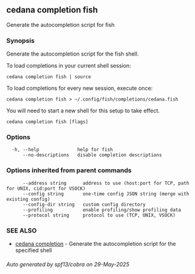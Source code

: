 ## cedana completion fish

Generate the autocompletion script for fish

### Synopsis

Generate the autocompletion script for the fish shell.

To load completions in your current shell session:

	cedana completion fish | source

To load completions for every new session, execute once:

	cedana completion fish > ~/.config/fish/completions/cedana.fish

You will need to start a new shell for this setup to take effect.


```
cedana completion fish [flags]
```

### Options

```
  -h, --help              help for fish
      --no-descriptions   disable completion descriptions
```

### Options inherited from parent commands

```
      --address string      address to use (host:port for TCP, path for UNIX, cid:port for VSOCK)
      --config string       one-time config JSON string (merge with existing config)
      --config-dir string   custom config directory
      --profiling           enable profiling/show profiling data
      --protocol string     protocol to use (TCP, UNIX, VSOCK)
```

### SEE ALSO

* [cedana completion](cedana_completion.md)	 - Generate the autocompletion script for the specified shell

###### Auto generated by spf13/cobra on 29-May-2025
